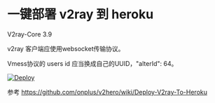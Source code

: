 # 一键部署 v2ray 到 heroku
V2ray-Core 3.9

v2ray 客户端应使用websocket传输协议。

Vmess协议的 users id 应当换成自己的UUID，"alterId": 64。

[![Deploy](https://www.herokucdn.com/deploy/button.png)](https://heroku.com/deploy)

参考 https://github.com/onplus/v2hero/wiki/Deploy-V2ray-To-Heroku
